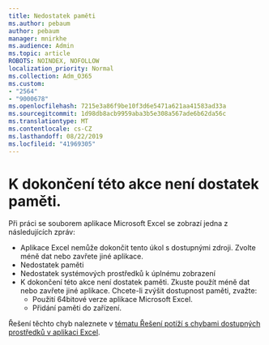 ```yaml
---
title: Nedostatek paměti
ms.author: pebaum
author: pebaum
manager: mnirkhe
ms.audience: Admin
ms.topic: article
ROBOTS: NOINDEX, NOFOLLOW
localization_priority: Normal
ms.collection: Adm_O365
ms.custom:
- "2564"
- "9000678"
ms.openlocfilehash: 7215e3a86f9be10f3d6e5471a621aa41583ad33a
ms.sourcegitcommit: 1d98db8acb9959aba3b5e308a567ade6b62da56c
ms.translationtype: MT
ms.contentlocale: cs-CZ
ms.lasthandoff: 08/22/2019
ms.locfileid: "41969305"
---
```

# <a name="there-isnt-enough-memory-to-complete-this-action"></a>K dokončení této akce není dostatek paměti.

Při práci se souborem aplikace Microsoft Excel se zobrazí jedna z následujících zpráv:

- Aplikace Excel nemůže dokončit tento úkol s dostupnými zdroji. Zvolte méně dat nebo zavřete jiné aplikace.
- Nedostatek paměti
- Nedostatek systémových prostředků k úplnému zobrazení
- K dokončení této akce není dostatek paměti. Zkuste použít méně dat nebo zavřete jiné aplikace. Chcete-li zvýšit dostupnost paměti, zvažte: 
    - Použití 64bitové verze aplikace Microsoft Excel.
    - Přidání paměti do zařízení.

Řešení těchto chyb naleznete v [tématu Řešení potíží s chybami dostupných prostředků v aplikaci Excel](https://docs.microsoft.com/office/troubleshoot/excel/available-resources-errors).